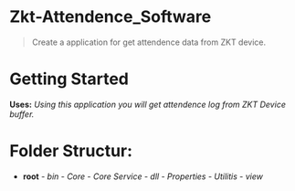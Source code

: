 # Zkt-Attendence_Software
> Create a application for get attendence data from ZKT device.


# Getting Started
**Uses:** *Using this application you will get attendence log from ZKT Device buffer.*

# Folder Structur:
   - **root**
    - *bin*
    - *Core*
    - *Core Service*
    - *dll*
    - *Properties*
    - *Utilitis*
    - *view*

